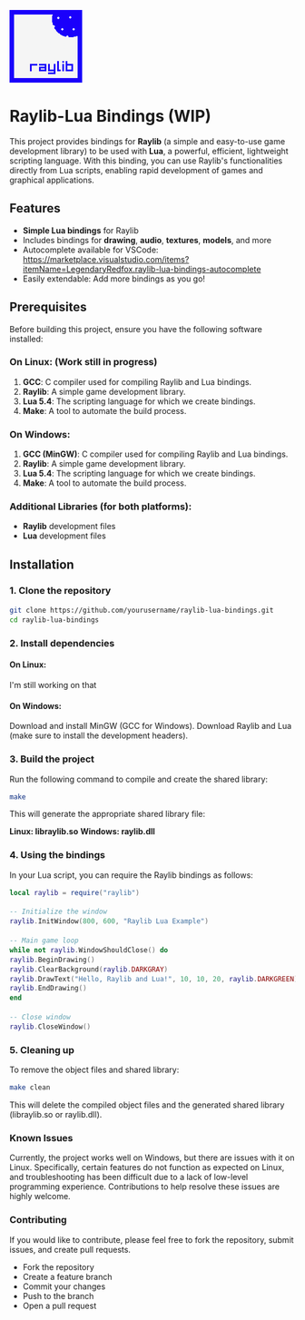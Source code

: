 ![logo](images/logo.png)

# Raylib-Lua Bindings (WIP)

This project provides bindings for **Raylib** (a simple and easy-to-use game development library) to be used with **Lua**, a powerful, efficient, lightweight scripting language. With this binding, you can use Raylib's functionalities directly from Lua scripts, enabling rapid development of games and graphical applications.

## Features

- **Simple Lua bindings** for Raylib
- Includes bindings for **drawing**, **audio**, **textures**, **models**, and more
- Autocomplete available for VSCode: https://marketplace.visualstudio.com/items?itemName=LegendaryRedfox.raylib-lua-bindings-autocomplete
- Easily extendable: Add more bindings as you go!

## Prerequisites

Before building this project, ensure you have the following software installed:

### On Linux: (Work still in progress)

1. **GCC**: C compiler used for compiling Raylib and Lua bindings.
2. **Raylib**: A simple game development library.
3. **Lua 5.4**: The scripting language for which we create bindings.
4. **Make**: A tool to automate the build process.

### On Windows:

1. **GCC (MinGW)**: C compiler used for compiling Raylib and Lua bindings.
2. **Raylib**: A simple game development library.
3. **Lua 5.4**: The scripting language for which we create bindings.
4. **Make**: A tool to automate the build process.

### Additional Libraries (for both platforms):

- **Raylib** development files
- **Lua** development files

## Installation

### 1. Clone the repository

```bash
git clone https://github.com/yourusername/raylib-lua-bindings.git
cd raylib-lua-bindings
```

### 2. Install dependencies

#### On Linux:

I'm still working on that

#### On Windows:

Download and install MinGW (GCC for Windows).
Download Raylib and Lua (make sure to install the development headers).

### 3. Build the project

Run the following command to compile and create the shared library:

```bash
make
```

This will generate the appropriate shared library file:

**Linux: libraylib.so**
**Windows: raylib.dll**

### 4. Using the bindings

In your Lua script, you can require the Raylib bindings as follows:

```lua
local raylib = require("raylib")

-- Initialize the window
raylib.InitWindow(800, 600, "Raylib Lua Example")

-- Main game loop
while not raylib.WindowShouldClose() do
raylib.BeginDrawing()
raylib.ClearBackground(raylib.DARKGRAY)
raylib.DrawText("Hello, Raylib and Lua!", 10, 10, 20, raylib.DARKGREEN)
raylib.EndDrawing()
end

-- Close window
raylib.CloseWindow()
```

### 5. Cleaning up

To remove the object files and shared library:

```bash
make clean
```

This will delete the compiled object files and the generated shared library (libraylib.so or raylib.dll).

### Known Issues

Currently, the project works well on Windows, but there are issues with it on Linux. Specifically, certain features do not function as expected on Linux, and troubleshooting has been difficult due to a lack of low-level programming experience. Contributions to help resolve these issues are highly welcome.

### Contributing

If you would like to contribute, please feel free to fork the repository, submit issues, and create pull requests.

- Fork the repository
- Create a feature branch
- Commit your changes
- Push to the branch
- Open a pull request
